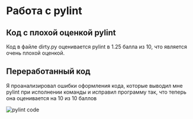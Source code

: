 # Работа с pylint

## Код с плохой оценкой pylint
Код в файле dirty.py оценивается pylint в 1.25 балла из 10, что является очень плохой оценкой.

## Переработанный код
Я проанализировал ошибки оформления кода, которые выводил мне pylint при исполнении команды и исправил программу так, что теперь она оценивается на 10 из 10 баллов

![pylint code](https://github.com/valerchikkk/PVS/blob/main/pylint/10%20%D0%B8%D0%B7%2010.JPG)
